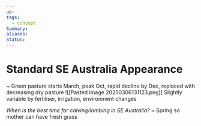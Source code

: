```yaml
---
up: 
tags:
  - concept
Summary: 
aliases: 
Status:
---
```

# Standard SE Australia Appearance
~
Green pasture starts March, peak Oct, rapid decline by Dec, replaced with decreasing dry pasture
![[Pasted image 20250306131123.png]]
Slightly variable by fertiliser, irrigation, environment changes

*When is the best time for calving/lambing in SE Australia?*
~
Spring so mother can have fresh grass